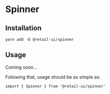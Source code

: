 # Spinner

## Installation

`yarn add -D @retail-ui/spinner`

## Usage

Coming soon...

Following that, usage should be as simple as:

```tsx
import { Spinner } from '@retail-ui/spinner'
```

